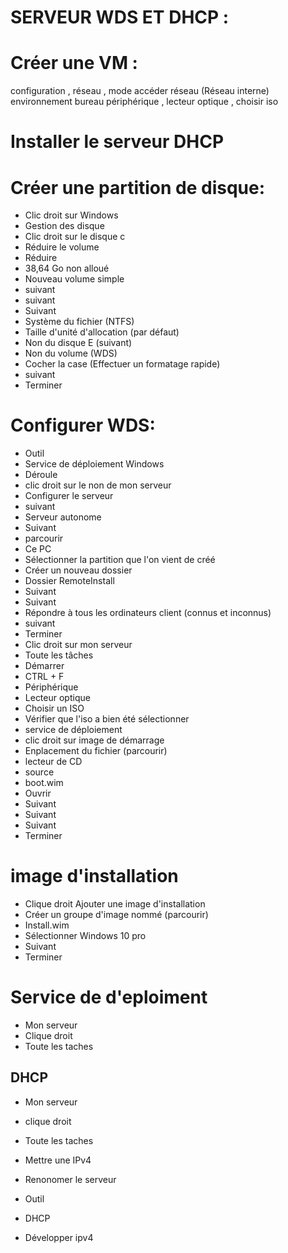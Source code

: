 # **SERVEUR WDS ET DHCP :**

# **Créer une VM :**

configuration , réseau , mode accéder réseau (Réseau interne)
environnement bureau
périphérique , lecteur optique , choisir iso 



# **Installer le serveur DHCP**

# **Créer une partition de disque:**

- Clic droit sur Windows
- Gestion des disque
- Clic droit sur le disque c
- Réduire le volume
- Réduire
- 38,64 Go non alloué
- Nouveau volume simple
- suivant
- suivant
- Suivant
- Système du fichier (NTFS)
- Taille d'unité d'allocation (par défaut)
- Non du disque E (suivant)
- Non du volume (WDS)
- Cocher la case (Effectuer un formatage rapide) 
- suivant
- Terminer

# **Configurer WDS:**

- Outil 
- Service de déploiement Windows
- Déroule
- clic droit sur le non de mon serveur
- Configurer le serveur
- suivant
- Serveur autonome
- Suivant
- parcourir
- Ce PC
- Sélectionner la partition que l'on vient de créé 
- Créer un nouveau dossier
- Dossier RemoteInstall
- Suivant
- Suivant
- Répondre à tous les ordinateurs client (connus et inconnus)
- suivant
- Terminer
- Clic droit sur mon serveur
- Toute les tâches
- Démarrer
- CTRL + F
- Périphérique
- Lecteur optique
- Choisir un ISO
- Vérifier que l'iso a bien été sélectionner
- service de déploiement 
- clic droit sur image de démarrage
- Enplacement du fichier (parcourir)
- lecteur de CD 
- source
- boot.wim
- Ouvrir
- Suivant
- Suivant
- Suivant
- Terminer

# **image d'installation**

- Clique droit Ajouter une image d'installation
- Créer un groupe d'image nommé (parcourir)
- Install.wim
- Sélectionner Windows 10 pro
- Suivant
- Terminer

# **Service de d'eploiment**

- Mon serveur
- Clique droit
- Toute les taches

## **DHCP**

- Mon serveur
- clique droit 
- Toute les taches


- Mettre une IPv4 
- Renonomer le serveur 
- Outil
- DHCP
- Développer ipv4 